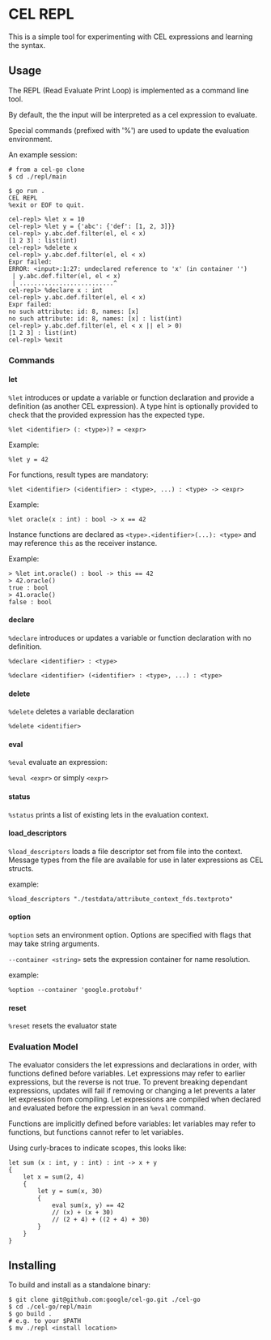# CEL REPL

This is a simple tool for experimenting with CEL expressions and learning the
syntax.

## Usage
The REPL (Read Evaluate Print Loop) is implemented as a command line tool.

By default, the the input will be interpreted as a cel expression to evaluate.

Special commands (prefixed with '%') are used to update the evaluation
environment.

An example session:

```
# from a cel-go clone
$ cd ./repl/main

$ go run .
CEL REPL
%exit or EOF to quit.

cel-repl> %let x = 10
cel-repl> %let y = {'abc': {'def': [1, 2, 3]}}
cel-repl> y.abc.def.filter(el, el < x)
[1 2 3] : list(int)
cel-repl> %delete x
cel-repl> y.abc.def.filter(el, el < x)
Expr failed:
ERROR: <input>:1:27: undeclared reference to 'x' (in container '')
 | y.abc.def.filter(el, el < x)
 | ..........................^
cel-repl> %declare x : int
cel-repl> y.abc.def.filter(el, el < x)
Expr failed:
no such attribute: id: 8, names: [x]
no such attribute: id: 8, names: [x] : list(int)
cel-repl> y.abc.def.filter(el, el < x || el > 0)
[1 2 3] : list(int)
cel-repl> %exit
```

### Commands

#### let
`%let` introduces or update a variable or function  declaration and provide a
definition (as another CEL expression). A type hint is optionally provided to
check that the provided expression has the expected type.

`%let <identifier> (: <type>)? = <expr>`

Example:

`%let y = 42`

For functions, result types are mandatory:

`%let <identifier> (<identifier> : <type>, ...) : <type> -> <expr>`

Example:

`%let oracle(x : int) : bool -> x == 42`

Instance functions are declared as `<type>.<identifier>(...): <type>` and may
reference `this` as the receiver instance.

Example:

```
> %let int.oracle() : bool -> this == 42
> 42.oracle()
true : bool
> 41.oracle()
false : bool
```

#### declare

`%declare` introduces or updates a variable or function declaration with no
definition.

`%declare <identifier> : <type>`

`%declare <identifier> (<identifier> : <type>, ...) : <type>`

#### delete
`%delete` deletes a variable declaration

`%delete <identifier>`

#### eval
`%eval` evaluate an expression:

`%eval <expr>` or simply `<expr>`

#### status

`%status` prints a list of existing lets in the evaluation context.

#### load_descriptors

`%load_descriptors` loads a file descriptor set from file into the context.
Message types from the file are available for use in later expressions as
CEL structs.

example:

`%load_descriptors "./testdata/attribute_context_fds.textproto"`

#### option

`%option` sets an environment option. Options are specified with flags that
may take string arguments.

`--container <string>` sets the expression container for name resolution.

example:

`%option --container 'google.protobuf'` 

#### reset

`%reset` resets the evaluator state

### Evaluation Model

The evaluator considers the let expressions and declarations in order, with
functions defined before variables. Let expressions may refer to earlier
expressions, but the reverse is not true. To prevent breaking dependant
expressions, updates will fail if removing or changing a let prevents a later
let expression from compiling. Let expressions are compiled when declared and
evaluated before the expression in an `%eval` command.

Functions are implicitly defined before variables: let variables may refer to
functions, but functions cannot refer to let variables.

Using curly-braces to indicate scopes, this looks like:
```
let sum (x : int, y : int) : int -> x + y
{
    let x = sum(2, 4)
    {
        let y = sum(x, 30)
        {
            eval sum(x, y) == 42
            // (x) + (x + 30)
            // (2 + 4) + ((2 + 4) + 30)
        }
    }
}
```

## Installing

To build and install as a standalone binary:

```
$ git clone git@github.com:google/cel-go.git ./cel-go
$ cd ./cel-go/repl/main
$ go build .
# e.g. to your $PATH
$ mv ./repl <install location>
```
